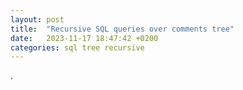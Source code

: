 ```yaml
---
layout: post
title:  "Recursive SQL queries over comments tree"
date:   2023-11-17 18:47:42 +0200
categories: sql tree recursive
---
```

.
